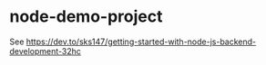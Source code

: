 # node-demo-project
See https://dev.to/sks147/getting-started-with-node-js-backend-development-32hc
